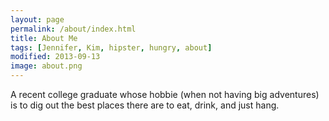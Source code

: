 ```yaml
---
layout: page
permalink: /about/index.html
title: About Me
tags: [Jennifer, Kim, hipster, hungry, about]
modified: 2013-09-13
image: about.png
---
```


A recent college graduate whose hobbie (when not having big adventures) is to dig out the best places there are to eat, drink, and just hang. 